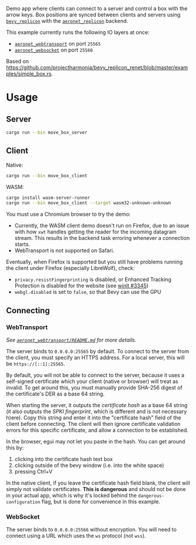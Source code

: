 Demo app where clients can connect to a server and control a box with the arrow keys. Box positions
are synced between clients and servers using [`bevy_replicon`] with the [`aeronet_replicon`]
backend.

This example currently runs the following IO layers at once:
- [`aeronet_webtransport`] on port `25565`
- [`aeronet_websocket`] on port `25566`

Based on <https://github.com/projectharmonia/bevy_replicon_renet/blob/master/examples/simple_box.rs>.

# Usage

## Server

```sh
cargo run --bin move_box_server
```

## Client

Native:

```sh
cargo run --bin move_box_client
```

WASM:

```sh
cargo install wasm-server-runner
cargo run --bin move_box_client --target wasm32-unknown-unknown
```

You must use a Chromium browser to try the demo:
- Currently, the WASM client demo doesn't run on Firefox, due to an issue with how `xwt` handles
  getting the reader for the incoming datagram stream. This results in the backend task erroring
  whenever a connection starts.
- WebTransport is not supported on Safari.

Eventually, when Firefox is supported but you still have problems running the client under Firefox
(especially LibreWolf), check:
- `privacy.resistFingerprinting` is disabled, or Enhanced Tracking Protection is disabled for the
  website (see [winit #3345](https://github.com/rust-windowing/winit/issues/3345))
- `webgl.disabled` is set to `false`, so that Bevy can use the GPU

## Connecting

### WebTransport

*See [`aeronet_webtransport/README.md`] for more details.*

The server binds to `0.0.0.0:25565` by default. To connect to the server from the client, you must
specify an HTTPS address. For a local server, this will be `https://[::1]:25565`.

By default, you will not be able to connect to the server, because it uses a self-signed certificate
which your client (native or browser) will treat as invalid. To get around this, you must manually
provide SHA-256 digest of the certificate's DER as a base 64 string.

When starting the server, it outputs the *certificate hash* as a base 64 string (it also outputs the
*SPKI fingerprint*, which is different and is not necessary h)ere). Copy this string and enter it
into the "certificate hash" field of the client before connecting. The client will then ignore
certificate validation errors for this specific certificate, and allow a connection to be
established.

In the browser, egui may not let you paste in the hash. You can get around this by:
1. clicking into the certificate hash text box
2. clicking outside of the bevy window (i.e. into the white space)
3. pressing Ctrl+V

In the native client, if you leave the certificate hash field blank, the client will simply not
validate certificates. **This is dangerous** and should not be done in your actual app, which is why
it's locked behind the `dangerous-configuration` flag, but is done for convenience in this example.

### WebSocket

The server binds to `0.0.0.0:25566` without encryption. You will need to connect using a URL which
uses the `ws` protocol (not `wss`).

[`aeronet_webtransport`]: https://docs.rs/aeronet_webtransport
[`aeronet_websocket`]: https://docs.rs/aeronet_websocket
[`bevy_replicon`]: https://docs.rs/bevy_replicon
[`aeronet_replicon`]: https://docs.rs/aeronet_replicon
[`aeronet_webtransport/README.md`]: ../../crates/aeronet_webtransport/README.md
